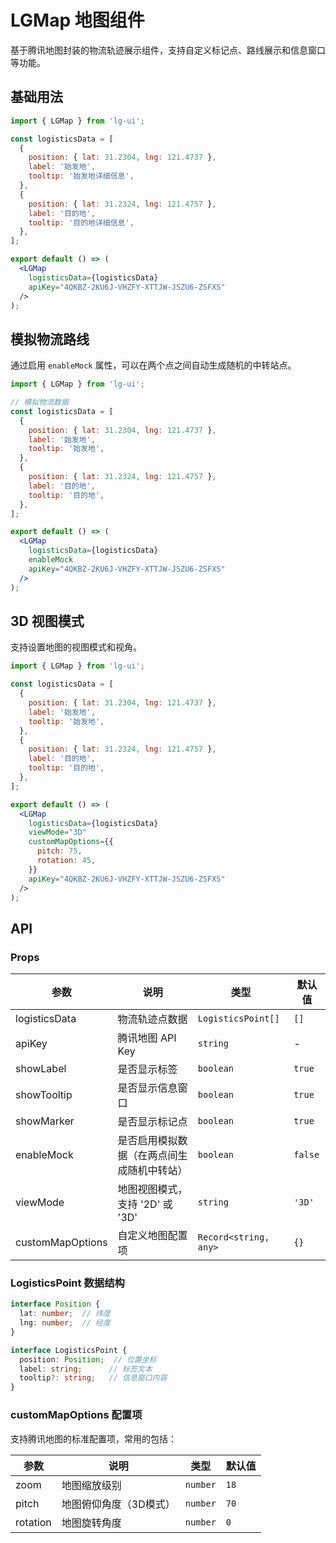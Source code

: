 # LGMap 地图组件

基于腾讯地图封装的物流轨迹展示组件，支持自定义标记点、路线展示和信息窗口等功能。

## 基础用法

```jsx
import { LGMap } from 'lg-ui';

const logisticsData = [
  {
    position: { lat: 31.2304, lng: 121.4737 },
    label: '始发地',
    tooltip: '始发地详细信息',
  },
  {
    position: { lat: 31.2324, lng: 121.4757 },
    label: '目的地',
    tooltip: '目的地详细信息',
  },
];

export default () => (
  <LGMap
    logisticsData={logisticsData}
    apiKey="4QKBZ-2KU6J-VHZFY-XTTJW-JSZU6-ZSFXS"
  />
);
```

## 模拟物流路线

通过启用 `enableMock` 属性，可以在两个点之间自动生成随机的中转站点。

```jsx
import { LGMap } from 'lg-ui';

// 模拟物流数据
const logisticsData = [
  {
    position: { lat: 31.2304, lng: 121.4737 },
    label: '始发地',
    tooltip: '始发地',
  },
  {
    position: { lat: 31.2324, lng: 121.4757 },
    label: '目的地',
    tooltip: '目的地',
  },
];

export default () => (
  <LGMap
    logisticsData={logisticsData}
    enableMock
    apiKey="4QKBZ-2KU6J-VHZFY-XTTJW-JSZU6-ZSFXS"
  />
);
```

## 3D 视图模式

支持设置地图的视图模式和视角。

```jsx
import { LGMap } from 'lg-ui';

const logisticsData = [
  {
    position: { lat: 31.2304, lng: 121.4737 },
    label: '始发地',
    tooltip: '始发地',
  },
  {
    position: { lat: 31.2324, lng: 121.4757 },
    label: '目的地',
    tooltip: '目的地',
  },
];

export default () => (
  <LGMap
    logisticsData={logisticsData}
    viewMode="3D"
    customMapOptions={{
      pitch: 75,
      rotation: 45,
    }}
    apiKey="4QKBZ-2KU6J-VHZFY-XTTJW-JSZU6-ZSFXS"
  />
);
```

## API

### Props

| 参数 | 说明 | 类型 | 默认值 |
| --- | --- | --- | --- |
| logisticsData | 物流轨迹点数据 | `LogisticsPoint[]` | `[]` |
| apiKey | 腾讯地图 API Key | `string` | - |
| showLabel | 是否显示标签 | `boolean` | `true` |
| showTooltip | 是否显示信息窗口 | `boolean` | `true` |
| showMarker | 是否显示标记点 | `boolean` | `true` |
| enableMock | 是否启用模拟数据（在两点间生成随机中转站） | `boolean` | `false` |
| viewMode | 地图视图模式，支持 '2D' 或 '3D' | `string` | `'3D'` |
| customMapOptions | 自定义地图配置项 | `Record<string, any>` | `{}` |

### LogisticsPoint 数据结构

```typescript
interface Position {
  lat: number;  // 纬度
  lng: number;  // 经度
}

interface LogisticsPoint {
  position: Position;  // 位置坐标
  label: string;      // 标签文本
  tooltip?: string;   // 信息窗口内容
}
```

### customMapOptions 配置项

支持腾讯地图的标准配置项，常用的包括：

| 参数 | 说明 | 类型 | 默认值 |
| --- | --- | --- | --- |
| zoom | 地图缩放级别 | `number` | `18` |
| pitch | 地图俯仰角度（3D模式） | `number` | `70` |
| rotation | 地图旋转角度 | `number` | `0` |
